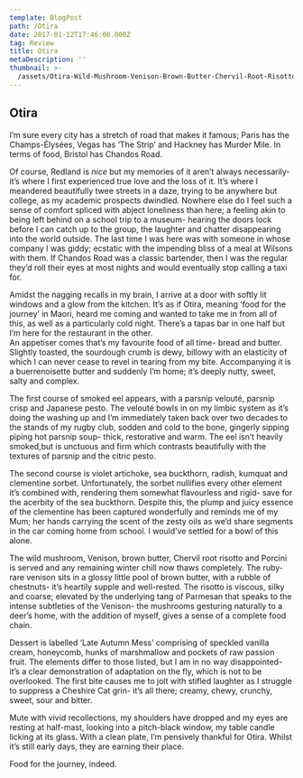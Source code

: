 ```yaml
---
template: BlogPost
path: /Otira
date: 2017-01-12T17:46:00.000Z
tag: Review
title: Otira
metaDescription: ''
thumbnail: >-
  /assets/Otira-Wild-Mushroom-Venison-Brown-Butter-Chervil-Root-Risotto-Porcini.jpg
---
```

## Otira

I’m sure every city has a stretch of road that makes it famous; Paris has the Champs-Élysées, Vegas has ‘The Strip’ and Hackney has Murder Mile. In terms of food, Bristol has Chandos Road.

Of course, Redland is *nice* but my memories of it aren’t always necessarily- it’s where I first experienced true love and the loss of it. It’s where I meandered beautifully twee streets in a daze, trying to be anywhere but college, as my academic prospects dwindled. Nowhere else do I feel such a sense of comfort spliced with abject loneliness than here; a feeling akin to being left behind on a school trip to a museum- hearing the doors lock before I can catch up to the group, the laughter and chatter disappearing into the world outside. The last time I was here was with someone in whose company I was giddy; ecstatic with the impending bliss of a meal at Wilsons with them. If Chandos Road was a classic bartender, then I was the regular they’d roll their eyes at most nights and would eventually stop calling a taxi for.

Amidst the nagging recalls in my brain, I arrive at a door with softly lit windows and a glow from the kitchen. It’s as if Otira, meaning ‘food for the journey’ in Maori, heard me coming and wanted to take me in from all of this, as well as a particularly cold night. There’s a tapas bar in one half but I’m here for the restaurant in the other.\
An appetiser comes that’s my favourite food of all time- bread and butter. Slightly toasted, the sourdough crumb is dewy, billowy with an elasticity of which I can never cease to revel in tearing from my bite. Accompanying it is a buerrenoisette butter and suddenly I’m home; it’s deeply nutty, sweet, salty and complex.

The first course of smoked eel appears, with a parsnip velouté, parsnip crisp and Japanese pesto. The velouté bowls in on my limbic system as it’s doing the washing up and I’m immediately taken back over two decades to the stands of my rugby club, sodden and cold to the bone, gingerly sipping piping hot parsnip soup- thick, restorative and warm. The eel isn’t heavily smoked,but is unctuous and firm which contrasts beautifully with the textures of parsnip and the citric pesto.

The second course is violet artichoke, sea buckthorn, radish, kumquat and clementine sorbet. Unfortunately, the sorbet nullifies every other element it’s combined with, rendering them somewhat flavourless and rigid- save for the acerbity of the sea buckthorn. Despite this, the plump and juicy essence of the clementine has been captured wonderfully and reminds me of my Mum; her hands carrying the scent of the zesty oils as we’d share segments in the car coming home from school. I would’ve settled for a bowl of this alone.

The wild mushroom, Venison, brown butter, Chervil root risotto and Porcini is served and any remaining winter chill now thaws completely. The ruby-rare venison sits in a glossy little pool of brown butter, with a rubble of chestnuts- it’s heartily supple and well-rested. The risotto is viscous, silky and coarse; elevated by the underlying tang of Parmesan that speaks to the intense subtleties of the Venison- the mushrooms gesturing naturally to a deer’s home, with the addition of myself, gives a sense of a complete food chain.

Dessert is labelled ‘Late Autumn Mess’ comprising of speckled vanilla cream, honeycomb, hunks of marshmallow and pockets of raw passion fruit. The elements differ to those listed, but I am in no way disappointed- it’s a clear demonstration of adaptation on the fly, which is not to be overlooked. The first bite causes me to jolt with stifled laughter as I struggle to suppress a Cheshire Cat grin- it’s all there; creamy, chewy, crunchy, sweet, sour and bitter.

Mute with vivid recollections, my shoulders have dropped and my eyes are resting at half-mast, looking into a pitch-black window, my table candle licking at its glass. With a clean plate, I’m pensively thankful for Otira. Whilst it’s still early days, they are earning their place.

Food for the journey, indeed.
